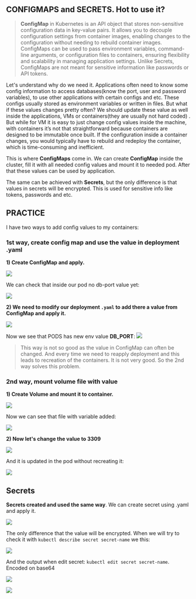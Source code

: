 ## CONFIGMAPS and SECRETS. Hot to use it?


>**ConfigMap** in Kubernetes is an API object that stores non-sensitive configuration data in key-value pairs. It allows you to decouple configuration settings from container images, enabling changes to the configuration without needing to rebuild container images. ConfigMaps can be used to pass environment variables, command-line arguments, or configuration files to containers, ensuring flexibility and scalability in managing application settings. Unlike Secrets, ConfigMaps are not meant for sensitive information like passwords or API tokens.


Let's understand why do we need it.
Applications often need to know some config information to access databases(know the port, user and password variables), to use other applications with certain configs and etc. These configs usually stored as environment variables or written in files. But what if these values changes pretty often? We should update these value as well inside the applications, VMs or containers(they are usually not hard coded) . But while for VM it is easy to just change config values inside the machine, with containers it’s not that straightforward because containers are designed to be immutable once built.
If the configuration inside a container changes, you would typically have to rebuild and redeploy the container, which is time-consuming and inefficient.

This is where **ConfigMaps** come in. We can create **ConfigMap** inside the cluster, fill it with all needed config values and mount it to needed pod.
After that these values can be used by application.

The same can be achieved with **Secrets**, but the only difference is that values in secrets will be encrypted. This is used for sensitive info like tokens, passwords and etc.


## PRACTICE

I have two ways to add config values to my containers:

### 1st way, create config map and use the value in deployment .yaml

**1) Create **ConfigMap** and apply.**

![](https://github.com/Briez-b/DevOpsNotes/blob/main/Attachments/Pasted%20image%2020241006053735.png)

We can check that inside our pod no db-port value yet:

![](https://github.com/Briez-b/DevOpsNotes/blob/main/Attachments/Pasted%20image%2020241006054247.png)

**2) We need to modify our deployment `.yaml` to add there a value from **ConfigMap** and apply it.**

![](https://github.com/Briez-b/DevOpsNotes/blob/main/Attachments/Pasted%20image%2020241006055051.png)

Now we see that PODS has new env value **DB_PORT**: 
![](https://github.com/Briez-b/DevOpsNotes/blob/main/Attachments/Pasted%20image%2020241006055127.png)

>This way is not so good as the value in ConfigMap can often be changed. And every time we need to reapply deployment and this leads to recreation of the containers. It is not very good. So the 2nd way solves this problem.

### 2nd way, mount volume file with value

**1) Create Volume and mount it to container.**

![](https://github.com/Briez-b/DevOpsNotes/blob/main/Attachments/Pasted%20image%2020241006061521.png)

Now we can see that file with variable added:

![](https://github.com/Briez-b/DevOpsNotes/blob/main/Attachments/Pasted%20image%2020241006061658.png)

**2) Now let's change the value to 3309**

![](https://github.com/Briez-b/DevOpsNotes/blob/main/Attachments/Pasted%20image%2020241006062022.png)

And it is updated in the pod without recreating it: 

![](https://github.com/Briez-b/DevOpsNotes/blob/main/Attachments/Pasted%20image%2020241006062103.png)


## Secrets

**Secrets created and used the same way**. We can create secret using .yaml and apply it. 

![](https://github.com/Briez-b/DevOpsNotes/blob/main/Attachments/Pasted%20image%2020241006065503.png)

The only difference that the value will be encrypted. When we will try to check it with `kubectl describe secret secret-name` we this:

![](https://github.com/Briez-b/DevOpsNotes/blob/main/Attachments/Pasted%20image%2020241006063959.png)

And the output when edit secret: `kubectl edit secret secret-name`. Encoded on base64

![](https://github.com/Briez-b/DevOpsNotes/blob/main/Attachments/Pasted%20image%2020241006064548.png)

![](https://github.com/Briez-b/DevOpsNotes/blob/main/Attachments/Pasted%20image%2020241006065331.png)
